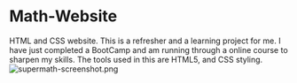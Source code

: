 # Math-Website
HTML and CSS website. This is a refresher and a learning project for me. I have just completed a BootCamp and am running through a online course to sharpen my skills. The tools used in this are HTML5, and CSS styling. 
![supermath-screenshot.png](supermath-screenshot.png)
